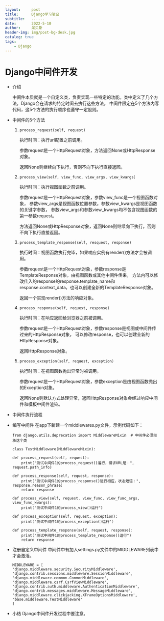 ```yaml
---
layout:     post
title:      Django学习笔记
subtitle:   ......
date:       2022-5-10
author:     呆贝斯
header-img: img/post-bg-desk.jpg
catalog: true
tags:
    - Django
---
```

# Django中间件开发
+ 介绍

    中间件本质就是一个自定义类，负责实现一些特定的功能。类中定义了几个方法，Django会在请求的特定时间去执行这些方法。
    中间件限定在5个方法内写代码，这5个方法的执行顺序也遵守一定股则。    

+ 中间件的5个方法
    1. `process_request(self, request)`

        执行时间：执行url配置之前调用。
        
        参数request是一个HttpRequest对象，方法返回None或HttpResponse对象。
        
        返回None则继续向下执行，否则不向下执行直接返回。

    2. `process_view(self, view_func, view_args, view_kwargs)`
    
        执行时间：执行视图函数之前调用。

        参数request是一个HttpRequest对象，参数view_func是一个视图函数对象，
        参数view_args是视图函数位置参数，参数view_kwargs是视图函数的关键字参数，
        参数view_args和参数view_kwargs均不包含视图函数的第一参数request。
        
        方法返回None或HttpResponse对象，返回None则继续向下执行，否则不向下执行直接返回。
    
    3. `process_template_response(self, resquest, response)`

        执行时间：视图函数执行完毕，如果响应实例有render()方法才会被调用。
    
        参数request是一个HttpRequest对象，参数response是TemplateResponse对象，由视图函数或其他中间件传来，
        方法内可以修改传入的response的response.template_name和response.context_data，也可以创建全新的TemplateResponse对象。
        
        返回一个实现render()方法的响应对象。

    4. `process_response(self, request, response)`
        
        执行时间：在响应返回给浏览器之前被调用。
        
        参数request是一个HttpRequest对象，参数response是视图或中间件传过来的HttpResponse对象，
        可以修改response，也可以创建全新的HttpResponse对象。
        
        返回HttpResponse对象。
        
    5. `process_exception(self, request, exception)`
    
        执行时间：在视图函数抛出异常时被调用。
        
        参数request是一个HttpRequest对象，参数exception是由视图函数抛出的Exception对象。
        
        返回None则默认方式处理异常，返回HttpResponse对象会经过响应中间件和模板中间件渲染。
+ 中间件执行流程
+ 编写中间件
    在app下新建一个middlewares.py文件，示例代码如下：
    ```
    from django.utils.deprecation import MiddlewareMixin  # 中间件必须继承这个类
    
    class TestMiddleware(MiddlewareMixin):

    def process_request(self, request):
        print("测试中间件1的process_request()运行，请求URL是：", request.path_info)

    def process_response(self, request, response):
        print("测试中间件1的process_response()进行相应，状态短语：", response.reason_phrase)
        return response

    def process_view(self, request, view_func, view_func_args, view_func_kwargs):
        print("测试中间件1的process_view()运行")

    def process_exception(self, request, exception):
        print("测试中间件1的process_exception()运行")

    def process_template_response(self, request, response):
        print("测试中间件1的process_template_response()运行")
        return response
    ```
+ 注册自定义中间件
    中间件中有加入settings.py文件中的MIDDLEWARE列表中才会激活。
    ```
    MIDDLEWARE = [
    'django.middleware.security.SecurityMiddleware',
    'django.contrib.sessions.middleware.SessionMiddleware',
    'django.middleware.common.CommonMiddleware',
    'django.middleware.csrf.CsrfViewMiddleware',
    'django.contrib.auth.middleware.AuthenticationMiddleware',
    'django.contrib.messages.middleware.MessageMiddleware',
    'django.middleware.clickjacking.XFrameOptionsMiddleware',
    'base.middleware.TestMiddleware'
    ]
    ```
+ 小结
    Django中间件开发过程中要注意。